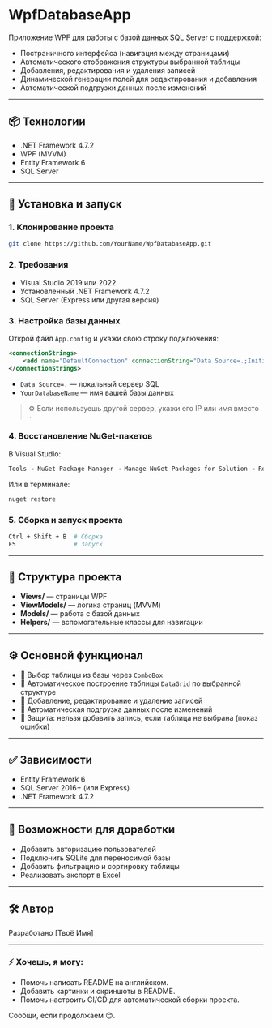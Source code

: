 # WpfDatabaseApp

Приложение WPF для работы с базой данных SQL Server с поддержкой:

* Постраничного интерфейса (навигация между страницами)
* Автоматического отображения структуры выбранной таблицы
* Добавления, редактирования и удаления записей
* Динамической генерации полей для редактирования и добавления
* Автоматической подгрузки данных после изменений

---

## 📦 Технологии

* .NET Framework 4.7.2
* WPF (MVVM)
* Entity Framework 6
* SQL Server

---

## 🚀 Установка и запуск

### 1. Клонирование проекта

```bash
git clone https://github.com/YourName/WpfDatabaseApp.git
```

### 2. Требования

* Visual Studio 2019 или 2022
* Установленный .NET Framework 4.7.2
* SQL Server (Express или другая версия)

### 3. Настройка базы данных

Открой файл `App.config` и укажи свою строку подключения:

```xml
<connectionStrings>
    <add name="DefaultConnection" connectionString="Data Source=.;Initial Catalog=YourDatabaseName;Integrated Security=True" providerName="System.Data.SqlClient" />
</connectionStrings>
```

* `Data Source=.` — локальный сервер SQL
* `YourDatabaseName` — имя вашей базы данных

> ⚙️ Если используешь другой сервер, укажи его IP или имя вместо `.`

### 4. Восстановление NuGet-пакетов

В Visual Studio:

```bash
Tools → NuGet Package Manager → Manage NuGet Packages for Solution → Restore
```

Или в терминале:

```bash
nuget restore
```

### 5. Сборка и запуск проекта

```bash
Ctrl + Shift + B  # Сборка
F5                # Запуск
```

---

## 📂 Структура проекта

* **Views/** — страницы WPF
* **ViewModels/** — логика страниц (MVVM)
* **Models/** — работа с базой данных
* **Helpers/** — вспомогательные классы для навигации

---

## ⚙️ Основной функционал

* 🔹 Выбор таблицы из базы через `ComboBox`
* 🔹 Автоматическое построение таблицы `DataGrid` по выбранной структуре
* 🔹 Добавление, редактирование и удаление записей
* 🔹 Автоматическая подгрузка данных после изменений
* 🔹 Защита: нельзя добавить запись, если таблица не выбрана (показ ошибки)

---

## ✅ Зависимости

* Entity Framework 6
* SQL Server 2016+ (или Express)
* .NET Framework 4.7.2

---

## 🚀 Возможности для доработки

* Добавить авторизацию пользователей
* Подключить SQLite для переносимой базы
* Добавить фильтрацию и сортировку таблицы
* Реализовать экспорт в Excel

---

## 🛠️ Автор

Разработано \[Твоё Имя]

---

### ⚡️ Хочешь, я могу:

* Помочь написать README на английском.
* Добавить картинки и скриншоты в README.
* Помочь настроить CI/CD для автоматической сборки проекта.

Сообщи, если продолжаем 😊.
